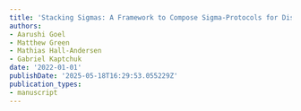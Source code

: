```yaml
---
title: 'Stacking Sigmas: A Framework to Compose Sigma-Protocols for Disjunctions'
authors:
- Aarushi Goel
- Matthew Green
- Mathias Hall-Andersen
- Gabriel Kaptchuk
date: '2022-01-01'
publishDate: '2025-05-18T16:29:53.055229Z'
publication_types:
- manuscript
---
```

